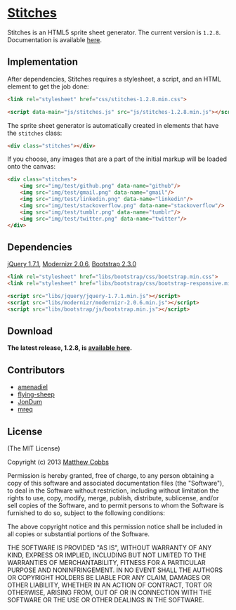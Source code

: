 [Stitches](http://draeton.github.com/stitches/)
==========

Stitches is an HTML5 sprite sheet generator.
The current version is `1.2.8`. Documentation is available
[here](http://draeton.github.com/stitches/stitches/doc/stitches.js.html).

## Implementation

After dependencies, Stitches requires a stylesheet, a script, and an HTML element to get the job done:

```html
<link rel="stylesheet" href="css/stitches-1.2.8.min.css">

<script data-main="js/stitches.js" src="js/stitches-1.2.8.min.js"></script>
```

The sprite sheet generator is automatically created in elements that have the `stitches` class:

```html
<div class="stitches"></div>
```

If you choose, any images that are a part of the initial markup will be loaded onto the canvas:

```html
<div class="stitches">
    <img src="img/test/github.png" data-name="github"/>
    <img src="img/test/gmail.png" data-name="gmail"/>
    <img src="img/test/linkedin.png" data-name="linkedin"/>
    <img src="img/test/stackoverflow.png" data-name="stackoverflow"/>
    <img src="img/test/tumblr.png" data-name="tumblr"/>
    <img src="img/test/twitter.png" data-name="twitter"/>
</div>
```

## Dependencies

[jQuery 1.7.1](http://jquery.com/), [Modernizr 2.0.6](http://modernizr.com/), [Bootstrap 2.3.0](http://twitter.github.com/bootstrap/)

```html
<link rel="stylesheet" href="libs/bootstrap/css/bootstrap.min.css">
<link rel="stylesheet" href="libs/bootstrap/css/bootstrap-responsive.min.css">

<script src="libs/jquery/jquery-1.7.1.min.js"></script>
<script src="libs/modernizr/modernizr-2.0.6.min.js"></script>
<script src="libs/bootstrap/js/bootstrap.min.js"></script>
```

## Download

**The latest release, 1.2.8, is [available here](http://draeton.github.com/stitches/stitches/dist/stitches-1.2.8.zip).**


## Contributors

* [amenadiel](https://github.com/amenadiel)
* [flying-sheep](https://github.com/flying-sheep)
* [JonDum](https://github.com/JonDum)
* [mreq](https://github.com/mreq)


## License

(The MIT License)

Copyright (c) 2013 [Matthew Cobbs](mailto:draeton@gmail.com)

Permission is hereby granted, free of charge, to any person obtaining
a copy of this software and associated documentation files (the
"Software"), to deal in the Software without restriction, including
without limitation the rights to use, copy, modify, merge, publish,
distribute, sublicense, and/or sell copies of the Software, and to
permit persons to whom the Software is furnished to do so, subject to
the following conditions:

The above copyright notice and this permission notice shall be included
in all copies or substantial portions of the Software.

THE SOFTWARE IS PROVIDED "AS IS", WITHOUT WARRANTY OF ANY KIND, EXPRESS
OR IMPLIED, INCLUDING BUT NOT LIMITED TO THE WARRANTIES OF
MERCHANTABILITY, FITNESS FOR A PARTICULAR PURPOSE AND NONINFRINGEMENT.
IN NO EVENT SHALL THE AUTHORS OR COPYRIGHT HOLDERS BE LIABLE FOR ANY
CLAIM, DAMAGES OR OTHER LIABILITY, WHETHER IN AN ACTION OF CONTRACT,
TORT OR OTHERWISE, ARISING FROM, OUT OF OR IN CONNECTION WITH THE
SOFTWARE OR THE USE OR OTHER DEALINGS IN THE SOFTWARE.
